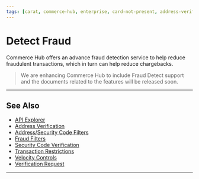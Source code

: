 ```yaml
---
tags: [carat, commerce-hub, enterprise, card-not-present, address-verification-service, detect-fraud, fraud, security-code]
---
```



# Detect Fraud

Commerce Hub offers an advance fraud detection service to help reduce fraudulent transactions, which in turn can help reduce chargebacks.

<!-- theme: danger -->
> We are enhancing Commerce Hub to include Fraud Detect support and the documents related to the features will be released soon.

<!-- http://www.linkpointsource.com/fraud-flex-detect -->

---

## See Also

- [API Explorer](../api/?type=post&path=/payments-vas/v1/accounts/verification)
- [Address Verification](?path=docs/Resources/Guides/Fraud/Address-Verification.md)
- [Address/Security Code Filters](?path=docs/Resources/Guides/Fraud/Fraud-Settings-AVS-CVV.md)
- [Fraud Filters](?path=docs/Resources/Guides/Fraud/Fraud-Settings-Filters.md)
- [Security Code Verification](?path=docs/Resources/Guides/Fraud/Security-Code.md)
- [Transaction Restrictions](?path=docs/Resources/Guides/Fraud/Fraud-Settings-Restrictions.md)
- [Velocity Controls](?path=docs/Resources/Guides/Fraud/Fraud-Settings-Velocity.md)
- [Verification Request](?path=docs/Resources/API-Documents/Payments_VAS/Verification.md)

---